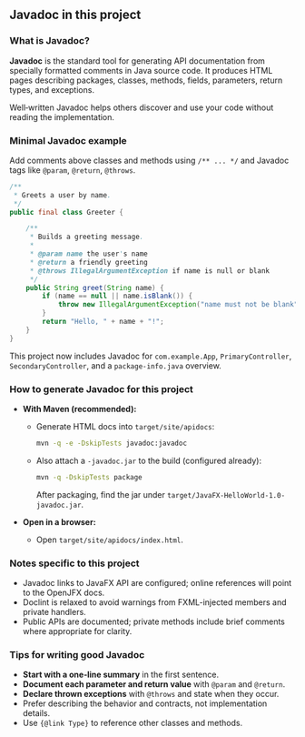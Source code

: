 ## Javadoc in this project

### What is Javadoc?

**Javadoc** is the standard tool for generating API documentation from specially formatted comments in Java source code. It produces HTML pages describing packages, classes, methods, fields, parameters, return types, and exceptions.

Well‑written Javadoc helps others discover and use your code without reading the implementation.

### Minimal Javadoc example

Add comments above classes and methods using `/** ... */` and Javadoc tags like `@param`, `@return`, `@throws`.

```java
/**
 * Greets a user by name.
 */
public final class Greeter {

    /**
     * Builds a greeting message.
     *
     * @param name the user's name
     * @return a friendly greeting
     * @throws IllegalArgumentException if name is null or blank
     */
    public String greet(String name) {
        if (name == null || name.isBlank()) {
            throw new IllegalArgumentException("name must not be blank");
        }
        return "Hello, " + name + "!";
    }
}
```

This project now includes Javadoc for `com.example.App`, `PrimaryController`, `SecondaryController`, and a `package-info.java` overview.

### How to generate Javadoc for this project

- **With Maven (recommended):**
  - Generate HTML docs into `target/site/apidocs`:
    ```bash
    mvn -q -e -DskipTests javadoc:javadoc
    ```
  - Also attach a `-javadoc.jar` to the build (configured already):
    ```bash
    mvn -q -DskipTests package
    ```
    After packaging, find the jar under `target/JavaFX-HelloWorld-1.0-javadoc.jar`.

- **Open in a browser:**
  - Open `target/site/apidocs/index.html`.

### Notes specific to this project

- Javadoc links to JavaFX API are configured; online references will point to the OpenJFX docs.
- Doclint is relaxed to avoid warnings from FXML-injected members and private handlers.
- Public APIs are documented; private methods include brief comments where appropriate for clarity.

### Tips for writing good Javadoc

- **Start with a one‑line summary** in the first sentence.
- **Document each parameter and return value** with `@param` and `@return`.
- **Declare thrown exceptions** with `@throws` and state when they occur.
- Prefer describing the behavior and contracts, not implementation details.
- Use `{@link Type}` to reference other classes and methods.


